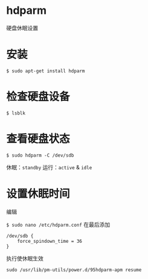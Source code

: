 # hdparm

硬盘休眠设置

# 安装

`$ sudo apt-get install hdparm `

# 检查硬盘设备

`$ lsblk`

# 查看硬盘状态

`$ sudo hdparm -C /dev/sdb`

休眠：`standby`
运行：`active` & `idle`

# 设置休眠时间

编辑

`$ sudo nano /etc/hdparm.conf`
在最后添加

```
/dev/sdb {
    force_spindown_time = 36
}
```

执行使休眠生效

`sudo /usr/lib/pm-utils/power.d/95hdparm-apm resume`

